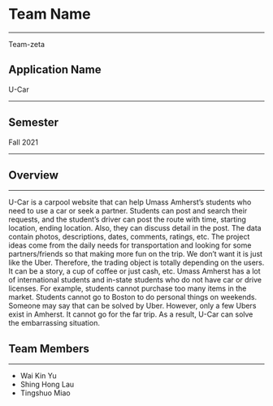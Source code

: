 # Team Name
___________________________________________________________________
Team-zeta
## Application Name
U-Car
___________________________________________________________________
## Semester
Fall 2021
___________________________________________________________________

## Overview
___________________________________________________________________

U-Car is a carpool website that can help Umass Amherst’s students who need to use a car or seek a partner. Students can post and search their requests, and the student’s driver can post the route with time, starting location, ending location. Also, they can discuss detail in the post. The data contain photos, descriptions, dates, comments, ratings, etc.
The project ideas come from the daily needs for transportation and looking for some partners/friends so that making more fun on the trip. We don’t want it is just like the Uber. Therefore, the trading object is totally depending on the users. It can be a story, a cup of coffee or just cash, etc. Umass Amherst has a lot of international students and in-state students who do not have car or drive licenses.  For example, students cannot purchase too many items in the market. Students cannot go to Boston to do personal things on weekends. Someone may say that can be solved by Uber. However, only a few Ubers exist in Amherst. It cannot go for the far trip. As a result, U-Car can solve the embarrassing situation.

## Team Members
___________________________________________________________________
- Wai Kin Yu
- Shing Hong Lau
- Tingshuo Miao
